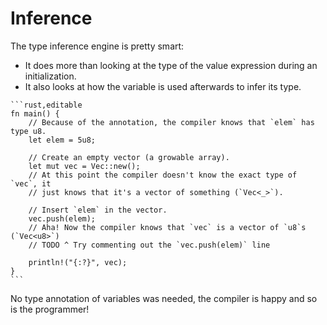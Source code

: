 # Inference

The type inference engine is pretty smart:

- It does more than looking at the type of the value expression during an initialization.
- It also looks at how the variable is used afterwards to infer its type.

~~~admonish tip title="Here's an advanced example of type inference:" collapsible=true
```rust,editable
fn main() {
    // Because of the annotation, the compiler knows that `elem` has type u8.
    let elem = 5u8;

    // Create an empty vector (a growable array).
    let mut vec = Vec::new();
    // At this point the compiler doesn't know the exact type of `vec`, it
    // just knows that it's a vector of something (`Vec<_>`).

    // Insert `elem` in the vector.
    vec.push(elem);
    // Aha! Now the compiler knows that `vec` is a vector of `u8`s (`Vec<u8>`)
    // TODO ^ Try commenting out the `vec.push(elem)` line

    println!("{:?}", vec);
}
```
~~~

No type annotation of variables was needed, the compiler is happy and so is the
programmer!
